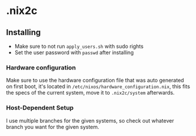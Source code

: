 # .nix2c

## Installing
- Make sure to not run `apply_users.sh` with sudo rights
- Set the user password with `passwd` after installing

### Hardware configuration
Make sure to use the hardware configuration file that was auto generated on first boot, it's located in `/etc/nixos/hardware_configuration.nix`, this fits the specs of the current system, move it to `.nix2c/system` afterwards.

### Host-Dependent Setup
I use multiple branches for the given systems, so check out whatever branch you want for the given system.
